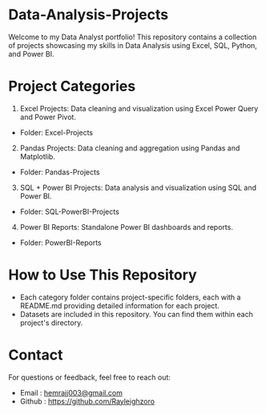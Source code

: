 # Data-Analysis-Projects

Welcome to my Data Analyst portfolio! This repository contains a collection of projects showcasing my skills in Data Analysis using Excel, SQL, Python, and Power BI.

# Project Categories

1. Excel Projects: Data cleaning and visualization using Excel Power Query and Power Pivot.
- Folder: Excel-Projects

2. Pandas Projects: Data cleaning and aggregation using Pandas and Matplotlib.
- Folder: Pandas-Projects

3. SQL + Power BI Projects: Data analysis and visualization using SQL and Power BI.
- Folder: SQL-PowerBI-Projects

4. Power BI Reports: Standalone Power BI dashboards and reports.
- Folder: PowerBI-Reports

# How to Use This Repository
- Each category folder contains project-specific folders, each with a README.md providing detailed information for each project.
- Datasets are included in this repository. You can find them within each project's directory.

# Contact
For questions or feedback, feel free to reach out:
- Email : hemrajj003@gmail.com
- Github : https://github.com/Rayleighzoro
